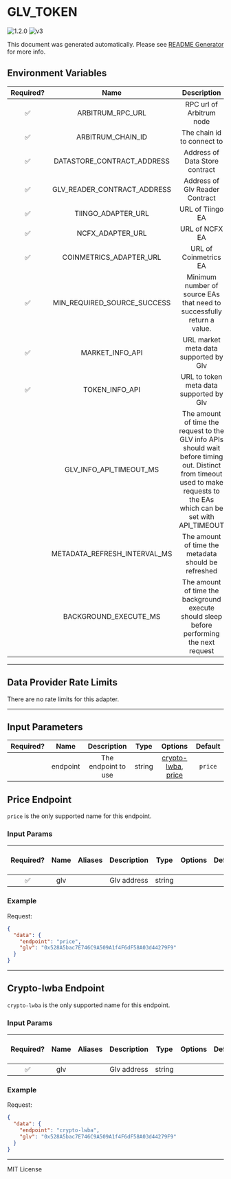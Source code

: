 # GLV_TOKEN

![1.2.0](https://img.shields.io/github/package-json/v/smartcontractkit/external-adapters-js?filename=packages/composites/glv-token/package.json) ![v3](https://img.shields.io/badge/framework%20version-v3-blueviolet)

This document was generated automatically. Please see [README Generator](../../scripts#readme-generator) for more info.

## Environment Variables

| Required? |             Name             |                                                                                 Description                                                                                 |  Type  | Options |                   Default                    |
| :-------: | :--------------------------: | :-------------------------------------------------------------------------------------------------------------------------------------------------------------------------: | :----: | :-----: | :------------------------------------------: |
|    ✅     |       ARBITRUM_RPC_URL       |                                                                          RPC url of Arbitrum node                                                                           | string |         |                                              |
|    ✅     |      ARBITRUM_CHAIN_ID       |                                                                         The chain id to connect to                                                                          | number |         |                   `42161`                    |
|    ✅     |  DATASTORE_CONTRACT_ADDRESS  |                                                                       Address of Data Store contract                                                                        | string |         | `0xFD70de6b91282D8017aA4E741e9Ae325CAb992d8` |
|    ✅     | GLV_READER_CONTRACT_ADDRESS  |                                                                       Address of Glv Reader Contract                                                                        | string |         | `0x6a9505D0B44cFA863d9281EA5B0b34cB36243b45` |
|    ✅     |      TIINGO_ADAPTER_URL      |                                                                              URL of Tiingo EA                                                                               | string |         |                                              |
|    ✅     |       NCFX_ADAPTER_URL       |                                                                               URL of NCFX EA                                                                                | string |         |                                              |
|    ✅     |   COINMETRICS_ADAPTER_URL    |                                                                            URL of Coinmetrics EA                                                                            | string |         |                                              |
|    ✅     | MIN_REQUIRED_SOURCE_SUCCESS  |                                                   Minimum number of source EAs that need to successfully return a value.                                                    | number |         |                     `2`                      |
|    ✅     |       MARKET_INFO_API        |                                                                    URL market meta data supported by Glv                                                                    | string |         |  `https://arbitrum-api.gmxinfra.io/markets`  |
|    ✅     |        TOKEN_INFO_API        |                                                                   URL to token meta data supported by Glv                                                                   | string |         |  `https://arbitrum-api.gmxinfra.io/tokens`   |
|           |   GLV_INFO_API_TIMEOUT_MS    | The amount of time the request to the GLV info APIs should wait before timing out. Distinct from timeout used to make requests to the EAs which can be set with API_TIMEOUT | number |         |                   `10000`                    |
|           | METADATA_REFRESH_INTERVAL_MS |                                                             The amount of time the metadata should be refreshed                                                             | number |         |                  `10800000`                  |
|           |    BACKGROUND_EXECUTE_MS     |                                          The amount of time the background execute should sleep before performing the next request                                          | number |         |                   `10000`                    |

---

## Data Provider Rate Limits

There are no rate limits for this adapter.

---

## Input Parameters

| Required? |   Name   |     Description     |  Type  |                            Options                             | Default |
| :-------: | :------: | :-----------------: | :----: | :------------------------------------------------------------: | :-----: |
|           | endpoint | The endpoint to use | string | [crypto-lwba](#crypto-lwba-endpoint), [price](#price-endpoint) | `price` |

## Price Endpoint

`price` is the only supported name for this endpoint.

### Input Params

| Required? | Name | Aliases | Description |  Type  | Options | Default | Depends On | Not Valid With |
| :-------: | :--: | :-----: | :---------: | :----: | :-----: | :-----: | :--------: | :------------: |
|    ✅     | glv  |         | Glv address | string |         |         |            |                |

### Example

Request:

```json
{
  "data": {
    "endpoint": "price",
    "glv": "0x528A5bac7E746C9A509A1f4F6dF58A03d44279F9"
  }
}
```

---

## Crypto-lwba Endpoint

`crypto-lwba` is the only supported name for this endpoint.

### Input Params

| Required? | Name | Aliases | Description |  Type  | Options | Default | Depends On | Not Valid With |
| :-------: | :--: | :-----: | :---------: | :----: | :-----: | :-----: | :--------: | :------------: |
|    ✅     | glv  |         | Glv address | string |         |         |            |                |

### Example

Request:

```json
{
  "data": {
    "endpoint": "crypto-lwba",
    "glv": "0x528A5bac7E746C9A509A1f4F6dF58A03d44279F9"
  }
}
```

---

MIT License

